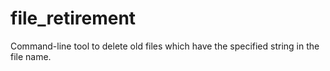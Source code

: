 # file_retirement
Command-line tool to delete old files which have the specified string in the file name.
